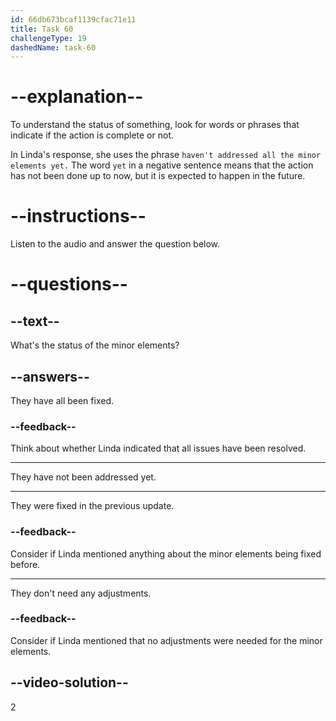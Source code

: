 ```yaml
---
id: 66db673bcaf1139cfac71e11
title: Task 60
challengeType: 19
dashedName: task-60
---
```

<!--
AUDIO REFERENCE:
Linda: Yes. The navigation bar and footer adjustments have already made a big difference. But we haven't addressed all the minor elements yet.
-->

# --explanation--

To understand the status of something, look for words or phrases that indicate if the action is complete or not. 

In Linda's response, she uses the phrase `haven't addressed all the minor elements yet.` The word `yet` in a negative sentence means that the action has not been done up to now, but it is expected to happen in the future.

# --instructions--

Listen to the audio and answer the question below.

# --questions--

## --text--

What's the status of the minor elements?

## --answers--

They have all been fixed.

### --feedback--

Think about whether Linda indicated that all issues have been resolved.

---

They have not been addressed yet.

---

They were fixed in the previous update.

### --feedback--

Consider if Linda mentioned anything about the minor elements being fixed before.

---

They don't need any adjustments.

### --feedback--

Consider if Linda mentioned that no adjustments were needed for the minor elements.

## --video-solution--

2
